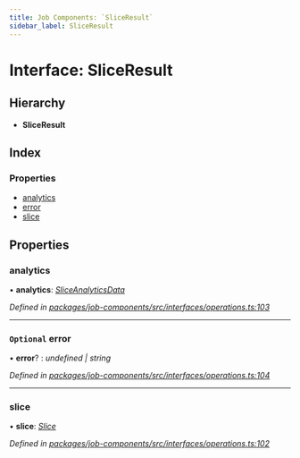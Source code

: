 ```yaml
---
title: Job Components: `SliceResult`
sidebar_label: SliceResult
---
```


# Interface: SliceResult

## Hierarchy

* **SliceResult**

## Index

### Properties

* [analytics](sliceresult.md#analytics)
* [error](sliceresult.md#optional-error)
* [slice](sliceresult.md#slice)

## Properties

###  analytics

• **analytics**: *[SliceAnalyticsData](sliceanalyticsdata.md)*

*Defined in [packages/job-components/src/interfaces/operations.ts:103](https://github.com/terascope/teraslice/blob/f95bb5556/packages/job-components/src/interfaces/operations.ts#L103)*

___

### `Optional` error

• **error**? : *undefined | string*

*Defined in [packages/job-components/src/interfaces/operations.ts:104](https://github.com/terascope/teraslice/blob/f95bb5556/packages/job-components/src/interfaces/operations.ts#L104)*

___

###  slice

• **slice**: *[Slice](slice.md)*

*Defined in [packages/job-components/src/interfaces/operations.ts:102](https://github.com/terascope/teraslice/blob/f95bb5556/packages/job-components/src/interfaces/operations.ts#L102)*
